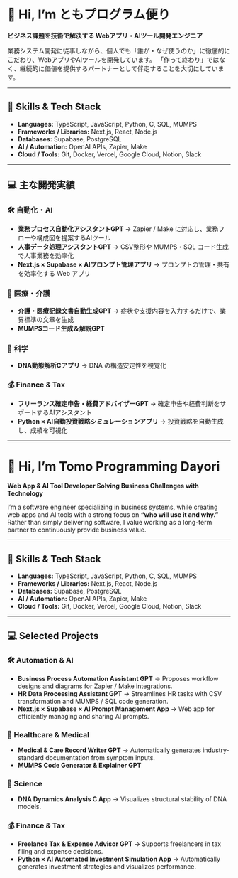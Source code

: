 # 👋 Hi, I’m ともプログラム便り

**ビジネス課題を技術で解決する Webアプリ・AIツール開発エンジニア**

業務システム開発に従事しながら、個人でも「誰が・なぜ使うのか」に徹底的にこだわり、WebアプリやAIツールを開発しています。
「作って終わり」ではなく、継続的に価値を提供するパートナーとして伴走することを大切にしています。

---

## 🔧 Skills & Tech Stack

* **Languages:** TypeScript, JavaScript, Python, C, SQL, MUMPS
* **Frameworks / Libraries:** Next.js, React, Node.js
* **Databases:** Supabase, PostgreSQL
* **AI / Automation:** OpenAI APIs, Zapier, Make
* **Cloud / Tools:** Git, Docker, Vercel, Google Cloud, Notion, Slack

---

## 💻 主な開発実績

### 🛠 自動化・AI

* **業務プロセス自動化アシスタントGPT**
  → Zapier / Make に対応し、業務フローや構成図を提案するAIツール
* **人事データ処理アシスタントGPT**
  → CSV整形や MUMPS・SQL コード生成で人事業務を効率化
* **Next.js × Supabase × AIプロンプト管理アプリ**
  → プロンプトの管理・共有を効率化する Web アプリ

### 🏥 医療・介護

* **介護・医療記録文書自動生成GPT**
  → 症状や支援内容を入力するだけで、業界標準の文章を生成
* **MUMPSコード生成＆解説GPT**

### 🔬 科学

* **DNA動態解析Cアプリ**
  → DNA の構造安定性を視覚化

### 💰 Finance & Tax

* **フリーランス確定申告・経費アドバイザーGPT**
  → 確定申告や経費判断をサポートするAIアシスタント
* **Python × AI自動投資戦略シミュレーションアプリ**
  → 投資戦略を自動生成し、成績を可視化

---

# 👋 Hi, I’m Tomo Programming Dayori

**Web App & AI Tool Developer Solving Business Challenges with Technology**

I’m a software engineer specializing in business systems, while creating web apps and AI tools with a strong focus on **“who will use it and why.”**
Rather than simply delivering software, I value working as a long-term partner to continuously provide business value.

---

## 🔧 Skills & Tech Stack

* **Languages:** TypeScript, JavaScript, Python, C, SQL, MUMPS
* **Frameworks / Libraries:** Next.js, React, Node.js
* **Databases:** Supabase, PostgreSQL
* **AI / Automation:** OpenAI APIs, Zapier, Make
* **Cloud / Tools:** Git, Docker, Vercel, Google Cloud, Notion, Slack

---

## 💻 Selected Projects

### 🛠 Automation & AI

* **Business Process Automation Assistant GPT**
  → Proposes workflow designs and diagrams for Zapier / Make integrations.
* **HR Data Processing Assistant GPT**
  → Streamlines HR tasks with CSV transformation and MUMPS / SQL code generation.
* **Next.js × Supabase × AI Prompt Management App**
  → Web app for efficiently managing and sharing AI prompts.

### 🏥 Healthcare & Medical

* **Medical & Care Record Writer GPT**
  → Automatically generates industry-standard documentation from symptom inputs.
* **MUMPS Code Generator & Explainer GPT**

### 🔬 Science

* **DNA Dynamics Analysis C App**
  → Visualizes structural stability of DNA models.

### 💰 Finance & Tax

* **Freelance Tax & Expense Advisor GPT**
  → Supports freelancers in tax filing and expense decisions.
* **Python × AI Automated Investment Simulation App**
  → Automatically generates investment strategies and visualizes performance.




